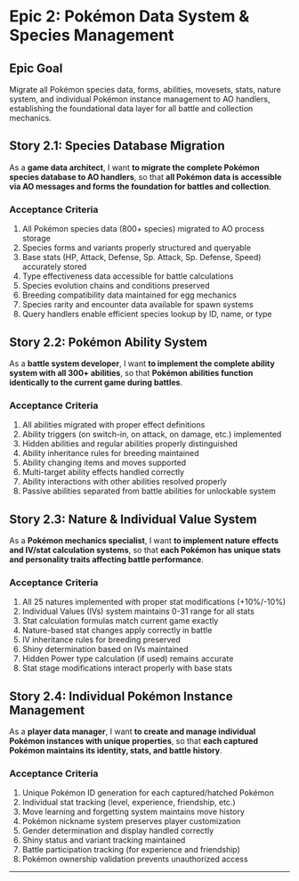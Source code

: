 # Epic 2: Pokémon Data System & Species Management

## Epic Goal
Migrate all Pokémon species data, forms, abilities, movesets, stats, nature system, and individual Pokémon instance management to AO handlers, establishing the foundational data layer for all battle and collection mechanics.

## Story 2.1: Species Database Migration
As a **game data architect**,
I want **to migrate the complete Pokémon species database to AO handlers**,
so that **all Pokémon data is accessible via AO messages and forms the foundation for battles and collection**.

### Acceptance Criteria
1. All Pokémon species data (800+ species) migrated to AO process storage
2. Species forms and variants properly structured and queryable
3. Base stats (HP, Attack, Defense, Sp. Attack, Sp. Defense, Speed) accurately stored
4. Type effectiveness data accessible for battle calculations
5. Species evolution chains and conditions preserved
6. Breeding compatibility data maintained for egg mechanics
7. Species rarity and encounter data available for spawn systems
8. Query handlers enable efficient species lookup by ID, name, or type

## Story 2.2: Pokémon Ability System
As a **battle system developer**,
I want **to implement the complete ability system with all 300+ abilities**,
so that **Pokémon abilities function identically to the current game during battles**.

### Acceptance Criteria
1. All abilities migrated with proper effect definitions
2. Ability triggers (on switch-in, on attack, on damage, etc.) implemented
3. Hidden abilities and regular abilities properly distinguished
4. Ability inheritance rules for breeding maintained
5. Ability changing items and moves supported
6. Multi-target ability effects handled correctly
7. Ability interactions with other abilities resolved properly
8. Passive abilities separated from battle abilities for unlockable system

## Story 2.3: Nature & Individual Value System
As a **Pokémon mechanics specialist**,
I want **to implement nature effects and IV/stat calculation systems**,
so that **each Pokémon has unique stats and personality traits affecting battle performance**.

### Acceptance Criteria
1. All 25 natures implemented with proper stat modifications (+10%/-10%)
2. Individual Values (IVs) system maintains 0-31 range for all stats
3. Stat calculation formulas match current game exactly
4. Nature-based stat changes apply correctly in battle
5. IV inheritance rules for breeding preserved
6. Shiny determination based on IVs maintained
7. Hidden Power type calculation (if used) remains accurate
8. Stat stage modifications interact properly with base stats

## Story 2.4: Individual Pokémon Instance Management
As a **player data manager**,
I want **to create and manage individual Pokémon instances with unique properties**,
so that **each captured Pokémon maintains its identity, stats, and battle history**.

### Acceptance Criteria
1. Unique Pokémon ID generation for each captured/hatched Pokémon
2. Individual stat tracking (level, experience, friendship, etc.)
3. Move learning and forgetting system maintains move history
4. Pokémon nickname system preserves player customization
5. Gender determination and display handled correctly
6. Shiny status and variant tracking maintained
7. Battle participation tracking (for experience and friendship)
8. Pokémon ownership validation prevents unauthorized access

---
